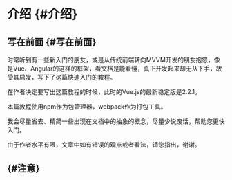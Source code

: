 # 介绍 {#介绍}

## 写在前面 {#写在前面}

时常听到有一些新入门的朋友，或是从传统前端转向MVVM开发的朋友抱怨，像是Vue、Angular的这样的框架，看文档是能看懂，真正开发起来却无从下手，故受其启发，写下了这篇快速入门的教程。

在作者决定要写出这篇教程的时候，此时的Vue.js的最新稳定版是2.2.1。

本篇教程使用npm作为包管理器，webpack作为打包工具。

我会尽量省去、精简一些出现在文档中的抽象的概念，尽量少说废话，帮助您更快入门。

由于作者水平有限，文章中如有错误的观点或者看法，请您指出，谢谢。

##  {#注意}



